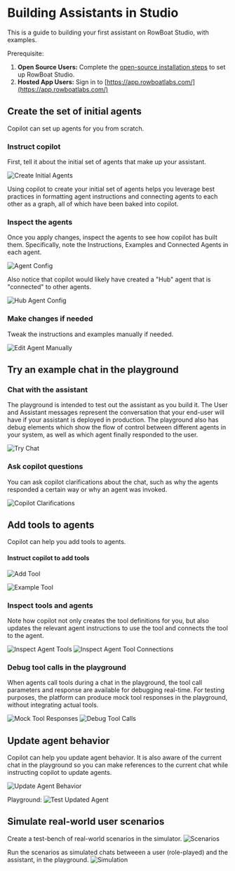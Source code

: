 # Building Assistants in Studio
This is a guide to building your first assistant on RowBoat Studio, with examples.<br>

Prerequisite:

1. **Open Source Users:** Complete the [open-source installation steps](/oss_installation/) to set up RowBoat Studio.
2. **Hosted App Users:** Sign in to [https://app.rowboatlabs.com/](https://app.rowboatlabs.com/)

## Create the set of initial agents
Copilot can set up agents for you from scratch.

### Instruct copilot
First, tell it about the initial set of agents that make up your assistant.

![Create Initial Agents](img/copilot-create.png)

Using copilot to create your initial set of agents helps you leverage best practices in formatting agent instructions and connecting agents to each other as a graph, all of which have been baked into copilot.

### Inspect the agents
Once you apply changes, inspect the agents to see how copilot has built them. Specifically, note the Instructions, Examples and Connected Agents in each agent.

![Agent Config](img/agent-config.png)

Also notice that copilot would likely have created a "Hub" agent that is "connected" to other agents.

![Hub Agent Config](img/hub-config.png)

### Make changes if needed
Tweak the instructions and examples manually if needed.

![Edit Agent Manually](img/edit-agent-manually.png)

## Try an example chat in the playground

### Chat with the assistant

The playground is intended to test out the assistant as you build it. The User and Assistant messages represent the conversation that your end-user will have if your assistant is deployed in production. The playground also has debug elements which show the flow of control between different agents in your system, as well as which agent finally responded to the user.

![Try Chat](img/try-chat.png)

### Ask copilot questions
You can ask copilot clarifications about the chat, such as why the agents responded a certain way or why an agent was invoked.

![Copilot Clarifications](img/copilot-clarifications.png)

## Add tools to agents
Copilot can help you add tools to agents.

#### Instruct copilot to add tools
![Add Tool](img/add-tool.png)

![Example Tool](img/example-tool.png)

### Inspect tools and agents
Note how copilot not only creates the tool definitions for you, but also updates the relevant agent instructions to use the tool and connects the tool to the agent.

![Inspect Agent Tools](img/inspect-agent-tools.png)
![Inspect Agent Tool Connections](img/inspect-agent-tool-connections.png)

### Debug tool calls in the playground
When agents call tools during a chat in the playground, the tool call parameters and response are available for debugging real-time. For testing purposes, the platform can produce mock tool responses in the playground, without integrating actual tools.

![Mock Tool Responses](img/mock-tool-responses.png)
![Debug Tool Calls](img/debug-tool-calls.png)

## Update agent behavior

Copilot can help you update agent behavior. It is also aware of the current chat in the playground so you can make references to the current chat while instructing copilot to update agents.

![Update Agent Behavior](img/update-agent-with-copilot.png)


Playground:
![Test Updated Agent](img/test-updated-agent.png)

## Simulate real-world user scenarios
Create a test-bench of real-world scenarios in the simulator.
![Scenarios](img/scenarios.png)

Run the scenarios as simulated chats betweeen a user (role-played) and the assistant, in the playground.
![Simulation](img/simulate.png)